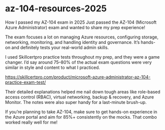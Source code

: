 # az-104-resources-2025
How I passed my AZ-104 exam in 2025
Just passed the AZ-104 (Microsoft Azure Administrator) exam and wanted to share my prep experience!

The exam focuses a lot on managing Azure resources, configuring storage, networking, monitoring, and handling identity and governance. It’s hands-on and definitely tests your real-world admin skills.

I used Skillcertpro practice tests throughout my prep, and they were a game changer. I’d say around 75–80% of the actual exam questions were very similar in style and content to what I practiced.

https://skillcertpro.com/product/microsoft-azure-administrator-az-104-practice-exam-test/

Their detailed explanations helped me nail down tough areas like role-based access control (RBAC), virtual networking, backup & recovery, and Azure Monitor. The notes were also super handy for a last-minute brush-up.

If you’re planning to take AZ-104, make sure to get hands-on experience in the Azure portal and aim for 85%+ consistently on the mocks. That combo worked really well for me!
